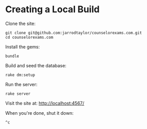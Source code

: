 # Creating a Local Build

Clone the site:

    git clone git@github.com:jarrodtaylor/counselorexams.com.git
    cd counselorexams.com
    
Install the gems:

    bundle
    
Build and seed the database:

    rake dm:setup
    
Run the server:

    rake server
    
Visit the site at: [http://localhost:4567/](http://localhost:4567/)

When you're done, shut it down:

    ^c